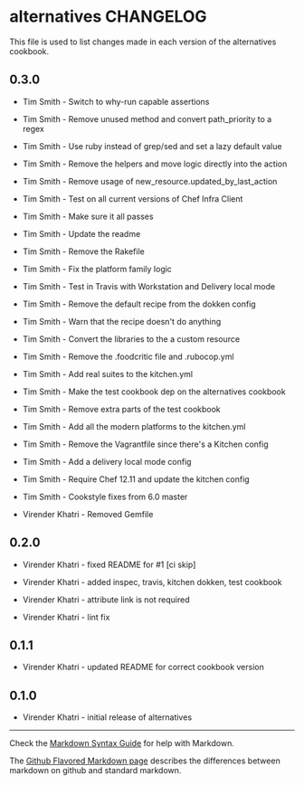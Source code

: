 # alternatives CHANGELOG

This file is used to list changes made in each version of the alternatives cookbook.

0.3.0
-----

- Tim Smith - Switch to why-run capable assertions

- Tim Smith - Remove unused method and convert path_priority to a regex

- Tim Smith - Use ruby instead of grep/sed and set a lazy default value

- Tim Smith - Remove the helpers and move logic directly into the action

- Tim Smith - Remove usage of new_resource.updated_by_last_action

- Tim Smith - Test on all current versions of Chef Infra Client

- Tim Smith - Make sure it all passes

- Tim Smith - Update the readme

- Tim Smith - Remove the Rakefile

- Tim Smith - Fix the platform family logic

- Tim Smith - Test in Travis with Workstation and Delivery local mode

- Tim Smith - Remove the default recipe from the dokken config

- Tim Smith - Warn that the recipe doesn't do anything

- Tim Smith - Convert the libraries to the a custom resource

- Tim Smith - Remove the .foodcritic file and .rubocop.yml

- Tim Smith - Add real suites to the kitchen.yml

- Tim Smith - Make the test cookbook dep on the alternatives cookbook

- Tim Smith - Remove extra parts of the test cookbook

- Tim Smith - Add all the modern platforms to the kitchen.yml

- Tim Smith - Remove the Vagrantfile since there's a Kitchen config

- Tim Smith - Add a delivery local mode config

- Tim Smith - Require Chef 12.11 and update the kitchen config

- Tim Smith - Cookstyle fixes from 6.0 master

- Virender Khatri - Removed Gemfile

0.2.0
-----

- Virender Khatri - fixed README for #1 [ci skip]

- Virender Khatri - added inspec, travis, kitchen dokken, test cookbook

- Virender Khatri - attribute link is not required

- Virender Khatri - lint fix

0.1.1
-----

- Virender Khatri - updated README for correct cookbook version

0.1.0
-----

- Virender Khatri - initial release of alternatives

- - -
Check the [Markdown Syntax Guide](http://daringfireball.net/projects/markdown/syntax) for help with Markdown.

The [Github Flavored Markdown page](http://github.github.com/github-flavored-markdown/) describes the differences between markdown on github and standard markdown.
